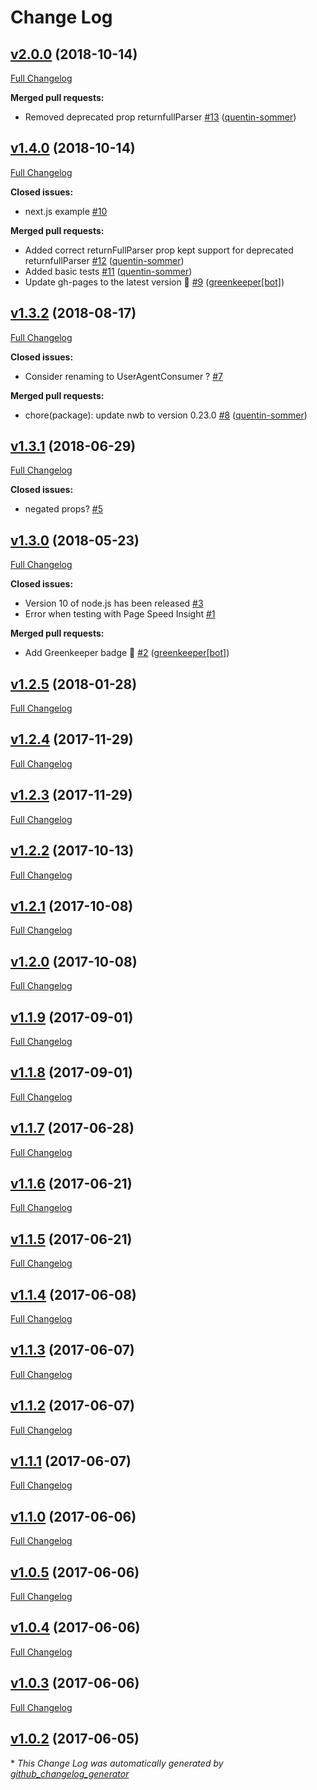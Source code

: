 # Change Log

## [v2.0.0](https://github.com/quentin-sommer/react-useragent/tree/v2.0.0) (2018-10-14)
[Full Changelog](https://github.com/quentin-sommer/react-useragent/compare/v1.4.0...v2.0.0)

**Merged pull requests:**

- Removed deprecated prop returnfullParser [\#13](https://github.com/quentin-sommer/react-useragent/pull/13) ([quentin-sommer](https://github.com/quentin-sommer))

## [v1.4.0](https://github.com/quentin-sommer/react-useragent/tree/v1.4.0) (2018-10-14)
[Full Changelog](https://github.com/quentin-sommer/react-useragent/compare/v1.3.2...v1.4.0)

**Closed issues:**

- next.js example [\#10](https://github.com/quentin-sommer/react-useragent/issues/10)

**Merged pull requests:**

- Added correct returnFullParser prop kept support for deprecated returnfullParser [\#12](https://github.com/quentin-sommer/react-useragent/pull/12) ([quentin-sommer](https://github.com/quentin-sommer))
- Added basic tests [\#11](https://github.com/quentin-sommer/react-useragent/pull/11) ([quentin-sommer](https://github.com/quentin-sommer))
- Update gh-pages to the latest version 🚀 [\#9](https://github.com/quentin-sommer/react-useragent/pull/9) ([greenkeeper[bot]](https://github.com/apps/greenkeeper))

## [v1.3.2](https://github.com/quentin-sommer/react-useragent/tree/v1.3.2) (2018-08-17)
[Full Changelog](https://github.com/quentin-sommer/react-useragent/compare/v1.3.1...v1.3.2)

**Closed issues:**

- Consider renaming to UserAgentConsumer ? [\#7](https://github.com/quentin-sommer/react-useragent/issues/7)

**Merged pull requests:**

- chore\(package\): update nwb to version 0.23.0 [\#8](https://github.com/quentin-sommer/react-useragent/pull/8) ([quentin-sommer](https://github.com/quentin-sommer))

## [v1.3.1](https://github.com/quentin-sommer/react-useragent/tree/v1.3.1) (2018-06-29)
[Full Changelog](https://github.com/quentin-sommer/react-useragent/compare/v1.3.0...v1.3.1)

**Closed issues:**

- negated props? [\#5](https://github.com/quentin-sommer/react-useragent/issues/5)

## [v1.3.0](https://github.com/quentin-sommer/react-useragent/tree/v1.3.0) (2018-05-23)
[Full Changelog](https://github.com/quentin-sommer/react-useragent/compare/v1.2.5...v1.3.0)

**Closed issues:**

- Version 10 of node.js has been released [\#3](https://github.com/quentin-sommer/react-useragent/issues/3)
- Error when testing with Page Speed Insight [\#1](https://github.com/quentin-sommer/react-useragent/issues/1)

**Merged pull requests:**

- Add Greenkeeper badge 🌴 [\#2](https://github.com/quentin-sommer/react-useragent/pull/2) ([greenkeeper[bot]](https://github.com/apps/greenkeeper))

## [v1.2.5](https://github.com/quentin-sommer/react-useragent/tree/v1.2.5) (2018-01-28)
[Full Changelog](https://github.com/quentin-sommer/react-useragent/compare/v1.2.4...v1.2.5)

## [v1.2.4](https://github.com/quentin-sommer/react-useragent/tree/v1.2.4) (2017-11-29)
[Full Changelog](https://github.com/quentin-sommer/react-useragent/compare/v1.2.3...v1.2.4)

## [v1.2.3](https://github.com/quentin-sommer/react-useragent/tree/v1.2.3) (2017-11-29)
[Full Changelog](https://github.com/quentin-sommer/react-useragent/compare/v1.2.2...v1.2.3)

## [v1.2.2](https://github.com/quentin-sommer/react-useragent/tree/v1.2.2) (2017-10-13)
[Full Changelog](https://github.com/quentin-sommer/react-useragent/compare/v1.2.1...v1.2.2)

## [v1.2.1](https://github.com/quentin-sommer/react-useragent/tree/v1.2.1) (2017-10-08)
[Full Changelog](https://github.com/quentin-sommer/react-useragent/compare/v1.2.0...v1.2.1)

## [v1.2.0](https://github.com/quentin-sommer/react-useragent/tree/v1.2.0) (2017-10-08)
[Full Changelog](https://github.com/quentin-sommer/react-useragent/compare/v1.1.9...v1.2.0)

## [v1.1.9](https://github.com/quentin-sommer/react-useragent/tree/v1.1.9) (2017-09-01)
[Full Changelog](https://github.com/quentin-sommer/react-useragent/compare/v1.1.8...v1.1.9)

## [v1.1.8](https://github.com/quentin-sommer/react-useragent/tree/v1.1.8) (2017-09-01)
[Full Changelog](https://github.com/quentin-sommer/react-useragent/compare/v1.1.7...v1.1.8)

## [v1.1.7](https://github.com/quentin-sommer/react-useragent/tree/v1.1.7) (2017-06-28)
[Full Changelog](https://github.com/quentin-sommer/react-useragent/compare/v1.1.6...v1.1.7)

## [v1.1.6](https://github.com/quentin-sommer/react-useragent/tree/v1.1.6) (2017-06-21)
[Full Changelog](https://github.com/quentin-sommer/react-useragent/compare/v1.1.5...v1.1.6)

## [v1.1.5](https://github.com/quentin-sommer/react-useragent/tree/v1.1.5) (2017-06-21)
[Full Changelog](https://github.com/quentin-sommer/react-useragent/compare/v1.1.4...v1.1.5)

## [v1.1.4](https://github.com/quentin-sommer/react-useragent/tree/v1.1.4) (2017-06-08)
[Full Changelog](https://github.com/quentin-sommer/react-useragent/compare/v1.1.3...v1.1.4)

## [v1.1.3](https://github.com/quentin-sommer/react-useragent/tree/v1.1.3) (2017-06-07)
[Full Changelog](https://github.com/quentin-sommer/react-useragent/compare/v1.1.2...v1.1.3)

## [v1.1.2](https://github.com/quentin-sommer/react-useragent/tree/v1.1.2) (2017-06-07)
[Full Changelog](https://github.com/quentin-sommer/react-useragent/compare/v1.1.1...v1.1.2)

## [v1.1.1](https://github.com/quentin-sommer/react-useragent/tree/v1.1.1) (2017-06-07)
[Full Changelog](https://github.com/quentin-sommer/react-useragent/compare/v1.1.0...v1.1.1)

## [v1.1.0](https://github.com/quentin-sommer/react-useragent/tree/v1.1.0) (2017-06-06)
[Full Changelog](https://github.com/quentin-sommer/react-useragent/compare/v1.0.5...v1.1.0)

## [v1.0.5](https://github.com/quentin-sommer/react-useragent/tree/v1.0.5) (2017-06-06)
[Full Changelog](https://github.com/quentin-sommer/react-useragent/compare/v1.0.4...v1.0.5)

## [v1.0.4](https://github.com/quentin-sommer/react-useragent/tree/v1.0.4) (2017-06-06)
[Full Changelog](https://github.com/quentin-sommer/react-useragent/compare/v1.0.3...v1.0.4)

## [v1.0.3](https://github.com/quentin-sommer/react-useragent/tree/v1.0.3) (2017-06-06)
[Full Changelog](https://github.com/quentin-sommer/react-useragent/compare/v1.0.2...v1.0.3)

## [v1.0.2](https://github.com/quentin-sommer/react-useragent/tree/v1.0.2) (2017-06-05)


\* *This Change Log was automatically generated by [github_changelog_generator](https://github.com/skywinder/Github-Changelog-Generator)*